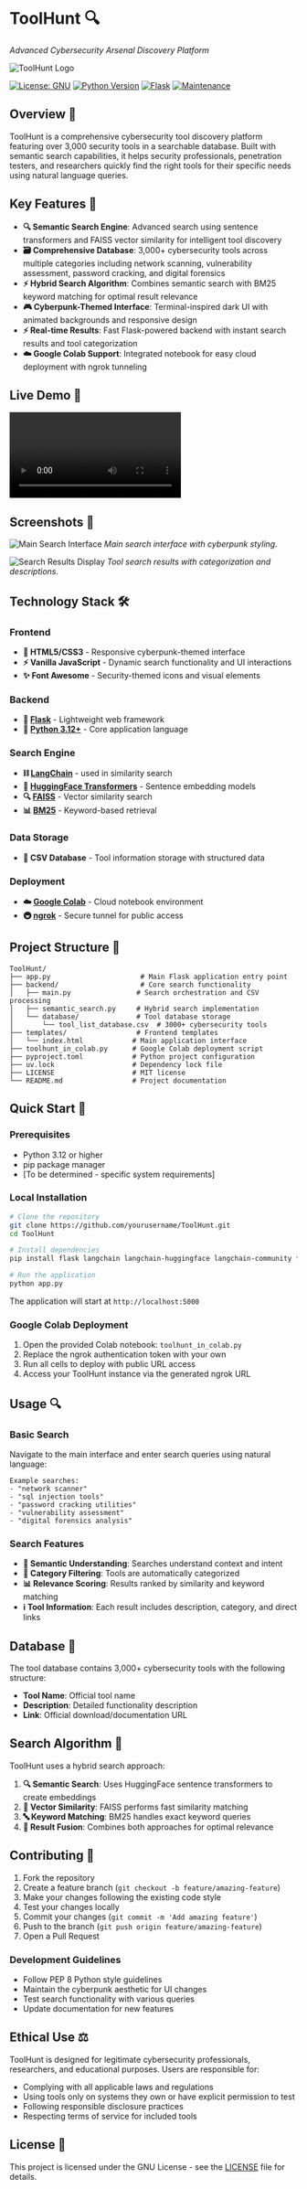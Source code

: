 # ToolHunt 🔍
*Advanced Cybersecurity Arsenal Discovery Platform*

<!-- PROJECT LOGO -->
![ToolHunt Logo](https://github.com/cyberytti/ToolHunt/blob/main/docs/logo/ToolHunt_logo.png)


[![License: GNU](https://img.shields.io/badge/License-GNU-green.svg)](https://opensource.org/licenses/GNU)
[![Python Version](https://img.shields.io/badge/python-3.12+-blue.svg)](https://python.org)
[![Flask](https://img.shields.io/badge/flask-2.0+-red.svg)](https://flask.palletsprojects.com/)
[![Maintenance](https://img.shields.io/badge/Maintained%3F-yes-green.svg)](https://GitHub.com/Naereen/StrapDown.js/graphs/commit-activity)

## Overview 🌟

ToolHunt is a comprehensive cybersecurity tool discovery platform featuring over 3,000 security tools in a searchable database. Built with semantic search capabilities, it helps security professionals, penetration testers, and researchers quickly find the right tools for their specific needs using natural language queries.

## Key Features 🚀

- **🔍 Semantic Search Engine**: Advanced search using sentence transformers and FAISS vector similarity for intelligent tool discovery
- **🗃️ Comprehensive Database**: 3,000+ cybersecurity tools across multiple categories including network scanning, vulnerability assessment, password cracking, and digital forensics
- **⚡ Hybrid Search Algorithm**: Combines semantic search with BM25 keyword matching for optimal result relevance
- **🎮 Cyberpunk-Themed Interface**: Terminal-inspired dark UI with animated backgrounds and responsive design
- **⚡ Real-time Results**: Fast Flask-powered backend with instant search results and tool categorization
- **☁️ Google Colab Support**: Integrated notebook for easy cloud deployment with ngrok tunneling

## Live Demo 🎥

![Demo Video](https://github.com/cyberytti/ToolHunt/blob/main/docs/showcase_video/ToolHunt_showcase_video.mp4)


## Screenshots 📸

<!-- SCREENSHOT 1 - Main Interface -->
![Main Search Interface](https://github.com/cyberytti/ToolHunt/blob/main/docs/showcase_images/Screenshot%20from%202025-09-04%2015-57-39.png)
*Main search interface with cyberpunk styling.*

<!-- SCREENSHOT 2 - Search Results -->
![Search Results Display](https://github.com/cyberytti/ToolHunt/blob/main/docs/showcase_images/Screenshot%20from%202025-09-04%2015-58-40.png)
*Tool search results with categorization and descriptions.*


## Technology Stack 🛠️

### Frontend
- **🎨 HTML5/CSS3** - Responsive cyberpunk-themed interface
- **⚡ Vanilla JavaScript** - Dynamic search functionality and UI interactions
- **✨ Font Awesome** - Security-themed icons and visual elements

### Backend
- **🐍 [Flask](https://flask.palletsprojects.com/)** - Lightweight web framework
- **🐍 [Python 3.12+](https://python.org)** - Core application language

### Search Engine
- **⛓️ [LangChain](https://langchain.com/)** - used in similarity search
- **🤗 [HuggingFace Transformers](https://huggingface.co/sentence-transformers)** - Sentence embedding models
- **🔍 [FAISS](https://faiss.ai/)** - Vector similarity search
- **📊 [BM25](https://en.wikipedia.org/wiki/Okapi_BM25)** - Keyword-based retrieval

### Data Storage
- **💾 CSV Database** - Tool information storage with structured data

### Deployment
- **☁️ [Google Colab](https://colab.research.google.com/)** - Cloud notebook environment
- **🚇 [ngrok](https://ngrok.com/)** - Secure tunnel for public access

## Project Structure 📁

```
ToolHunt/
├── app.py                      # Main Flask application entry point
├── backend/                    # Core search functionality
│   ├── main.py                # Search orchestration and CSV processing
│   ├── semantic_search.py     # Hybrid search implementation
│   └── database/              # Tool database storage
│       └── tool_list_database.csv  # 3000+ cybersecurity tools
├── templates/                 # Frontend templates
│   └── index.html            # Main application interface
├── toolhunt_in_colab.py      # Google Colab deployment script
├── pyproject.toml            # Python project configuration
├── uv.lock                   # Dependency lock file
├── LICENSE                   # MIT license
└── README.md                 # Project documentation
```

## Quick Start 🚀

### Prerequisites
- Python 3.12 or higher
- pip package manager
- [To be determined - specific system requirements]

### Local Installation

```bash
# Clone the repository
git clone https://github.com/yourusername/ToolHunt.git
cd ToolHunt

# Install dependencies
pip install flask langchain langchain-huggingface langchain-community faiss-cpu rank_bm25 sentence-transformers

# Run the application
python app.py
```

The application will start at `http://localhost:5000`

### Google Colab Deployment

1. Open the provided Colab notebook: `toolhunt_in_colab.py`
2. Replace the ngrok authentication token with your own
3. Run all cells to deploy with public URL access
4. Access your ToolHunt instance via the generated ngrok URL

## Usage 🔍

### Basic Search
Navigate to the main interface and enter search queries using natural language:

```
Example searches:
- "network scanner"
- "sql injection tools" 
- "password cracking utilities"
- "vulnerability assessment"
- "digital forensics analysis"
```

### Search Features
- **🧠 Semantic Understanding**: Searches understand context and intent
- **📂 Category Filtering**: Tools are automatically categorized
- **📊 Relevance Scoring**: Results ranked by similarity and keyword matching
- **ℹ️ Tool Information**: Each result includes description, category, and direct links

## Database 💾

The tool database contains 3,000+ cybersecurity tools with the following structure:
- **Tool Name**: Official tool name
- **Description**: Detailed functionality description  
- **Link**: Official download/documentation URL

## Search Algorithm 🤖

ToolHunt uses a hybrid search approach:

1. **🔍 Semantic Search**: Uses HuggingFace sentence transformers to create embeddings
2. **📐 Vector Similarity**: FAISS performs fast similarity matching
3. **🔤 Keyword Matching**: BM25 handles exact keyword queries
4. **🔄 Result Fusion**: Combines both approaches for optimal relevance

## Contributing 🤝

1. Fork the repository
2. Create a feature branch (`git checkout -b feature/amazing-feature`)
3. Make your changes following the existing code style
4. Test your changes locally
5. Commit your changes (`git commit -m 'Add amazing feature'`)
6. Push to the branch (`git push origin feature/amazing-feature`)
7. Open a Pull Request

### Development Guidelines
- Follow PEP 8 Python style guidelines
- Maintain the cyberpunk aesthetic for UI changes
- Test search functionality with various queries
- Update documentation for new features

## Ethical Use ⚖️

ToolHunt is designed for legitimate cybersecurity professionals, researchers, and educational purposes. Users are responsible for:
- Complying with all applicable laws and regulations
- Using tools only on systems they own or have explicit permission to test
- Following responsible disclosure practices
- Respecting terms of service for included tools

## License 📄

This project is licensed under the GNU License - see the [LICENSE](LICENSE) file for details.
